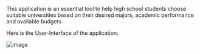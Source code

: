 This application is an essential tool to help high school students choose suitable universities based on their desired majors, academic performance and available budgets.

Here is the User-Interface of the application:

![image](https://github.com/meanthai/University_consulting_app/assets/147926426/4d261a52-32c5-4564-b64a-7d1b12790ed0)

